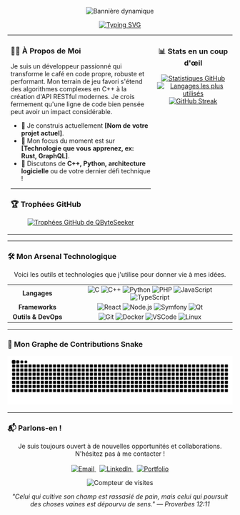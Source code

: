<!-- 
Bienvenue dans votre nouveau README, version 2.1 !
Pour le personnaliser :
1. Remplacez PARTOUT `QByteSeeker` par votre nom d'utilisateur GitHub. (Le workflow le fera automatiquement).
2. Personnalisez le texte, les couleurs et les animations dans l'URL de la bannière.
3. Adaptez la section "Mon Arsenal Technologique" à VOS compétences réelles.
4. Mettez à jour les liens dans la section "Parlons-en !".
-->

<!-- Bannière dynamique et personnalisable -->
<p align="center">
  <img src="https://capsule-render.vercel.app/api?type=wave&color=00BFFF&height=280§ion=header&text=Jordan%20VUIDE&fontSize=70&animation=fadeIn&fontAlignY=38&desc=Architecte%20Logiciel%20%26%20Explorateur%20Technologique&descAlignY=51&descAlign=62" alt="Bannière dynamique">
</p>

<!-- Titre animé -->
<div align="center">
  <a href="https://git.io/typing-svg"><img src="https://readme-typing-svg.herokuapp.com?font=Fira+Code&size=32&duration=4000&pause=1000&color=00BFFF¢er=true&vCenter=true&width=600&lines=Bonjour%2C+je+suis+Jordan+VUIDE;Développeur+Full-Stack;Créateur+d'expériences+numériques;Toujours+en+quête+de+défis" alt="Typing SVG"></a>
</div>

<!-- Layout en 2 colonnes : Intro + Stats -->
<table>
  <tr>
    <td width="65%" valign="top">
      <h3>👨‍💻 À Propos de Moi</h3>
      <p>Je suis un développeur passionné qui transforme le café en code propre, robuste et performant. Mon terrain de jeu favori s'étend des algorithmes complexes en C++ à la création d'API RESTful modernes. Je crois fermement qu'une ligne de code bien pensée peut avoir un impact considérable.</p>
      <ul>
        <li>🔭 Je construis actuellement <strong>[Nom de votre projet actuel]</strong>.</li>
        <li>🌱 Mon focus du moment est sur <strong>[Technologie que vous apprenez, ex: Rust, GraphQL]</strong>.</li>
        <li>💬 Discutons de <strong>C++, Python, architecture logicielle</strong> ou de votre dernier défi technique !</li>
      </ul>
      <hr>
      <h3>🏆 Trophées GitHub</h3>
      <p align="center">
        <a href="https://github.com/ryo-ma/github-profile-trophy">
          <img src="https://github-profile-trophy.vercel.app/?username=QByteSeeker&theme=dracula&no-frame=true&column=4&margin-w=15&margin-h=15" alt="Trophées GitHub de QByteSeeker"/>
        </a>
      </p>
    </td>
    <td width="35%" valign="top">
      <h3 align="center">📊 Stats en un coup d'œil</h3>
      <p align="center">
        <a href="https://github.com/QByteSeeker">
          <img src="https://github-readme-stats.vercel.app/api?username=QByteSeeker&show_icons=true&count_private=true&theme=dracula&hide_border=true&hide=prs" alt="Statistiques GitHub"/>
        </a>
        <br>
        <a href="https://github.com/QByteSeeker">
          <img src="https://github-readme-stats.vercel.app/api/top-langs/?username=QByteSeeker&layout=compact&theme=dracula&hide_border=true&langs_count=8" alt="Langages les plus utilisés"/>
        </a>
        <br>
        <a href="https://github.com/QByteSeeker">
          <img src="https://github-readme-streak-stats.herokuapp.com/?user=QByteSeeker&theme=dracula&hide_border=true" alt="GitHub Streak"/>
        </a>
      </p>
    </td>
  </tr>
</table>

---

### 🛠️ Mon Arsenal Technologique
<p align="center">Voici les outils et technologies que j'utilise pour donner vie à mes idées.</p>
<table align="center" style="width: 100%;">
  <tr>
    <td align="center" width="120">
      <strong>Langages</strong>
    </td>
    <td align="center">
      <img src="https://img.shields.io/badge/C-00599C?style=for-the-badge&logo=c&logoColor=white" alt="C"/>
      <img src="https://img.shields.io/badge/C%2B%2B-00599C?style=for-the-badge&logo=c%2B%2B&logoColor=white" alt="C++"/>
      <img src="https://img.shields.io/badge/Python-3776AB?style=for-the-badge&logo=python&logoColor=white" alt="Python"/>
      <img src="https://img.shields.io/badge/PHP-777BB4?style=for-the-badge&logo=php&logoColor=white" alt="PHP"/>
      <img src="https://img.shields.io/badge/JavaScript-F7DF1E?style=for-the-badge&logo=javascript&logoColor=black" alt="JavaScript"/>
      <img src="https://img.shields.io/badge/TypeScript-3178C6?style=for-the-badge&logo=typescript&logoColor=white" alt="TypeScript"/>
    </td>
  </tr>
  <tr>
    <td align="center">
      <strong>Frameworks</strong>
    </td>
    <td align="center">
      <!-- Ajoutez/retirez des frameworks selon vos compétences -->
      <img src="https://img.shields.io/badge/React-20232A?style=for-the-badge&logo=react&logoColor=61DAFB" alt="React"/>
      <img src="https://img.shields.io/badge/Node.js-339933?style=for-the-badge&logo=nodedotjs&logoColor=white" alt="Node.js"/>
      <img src="https://img.shields.io/badge/Symfony-000000?style=for-the-badge&logo=symfony&logoColor=white" alt="Symfony"/>
      <img src="https://img.shields.io/badge/Qt-41CD52?style=for-the-badge&logo=qt&logoColor=white" alt="Qt"/>
    </td>
  </tr>
  <tr>
    <td align="center">
      <strong>Outils & DevOps</strong>
    </td>
    <td align="center">
      <img src="https://img.shields.io/badge/Git-F05032?style=for-the-badge&logo=git&logoColor=white" alt="Git"/>
      <img src="https://img.shields.io/badge/Docker-2496ED?style=for-the-badge&logo=docker&logoColor=white" alt="Docker"/>
      <img src="https://img.shields.io/badge/VS_Code-007ACC?style=for-the-badge&logo=visualstudiocode&logoColor=white" alt="VSCode"/>
      <img src="https://img.shields.io/badge/Linux-FCC624?style=for-the-badge&logo=linux&logoColor=black" alt="Linux"/>
    </td>
  </tr>
</table>

---

### 🐍 Mon Graphe de Contributions Snake

<p align="center">
  <picture>
    <source media="(prefers-color-scheme: dark)" srcset="https://raw.githubusercontent.com/QByteSeeker/QByteSeeker/output/github-contribution-grid-snake-dark.svg">
    <source media="(prefers-color-scheme: light)" srcset="https://raw.githubusercontent.com/QByteSeeker/QByteSeeker/output/github-contribution-grid-snake.svg">
    <img alt="snake" src="https://raw.githubusercontent.com/QByteSeeker/QByteSeeker/output/github-contribution-grid-snake.svg">
  </picture>
</p>

---

### 📬 Parlons-en !
<p align="center">
  Je suis toujours ouvert à de nouvelles opportunités et collaborations. N'hésitez pas à me contacter !
  <br><br>
  <a href="mailto:ouendeufranck@gmail.com" target="_blank">
    <img src="https://img.shields.io/badge/Gmail-D14836?style=for-the-badge&logo=gmail&logoColor=white" alt="Email">
  </a>
   
  <a href="https://www.linkedin.com/in/VOTRE_PROFIL_LINKEDIN" target="_blank">
    <img src="https://img.shields.io/badge/LinkedIn-0077B5?style=for-the-badge&logo=linkedin&logoColor=white" alt="LinkedIn">
  </a>
   
  <a href="https://VOTRE_PORTFOLIO.com" target="_blank">
    <img src="https://img.shields.io/badge/Portfolio-1DA1F2?style=for-the-badge&logo=react&logoColor=white" alt="Portfolio">
  </a>
</p>

<!-- Pied de page avec compteur -->
<p align="center">
  <img src="https://komarev.com/ghpvc/?username=QByteSeeker&label=Visiteurs+du+Profil&color=0e75b6&style=flat" alt="Compteur de visites"/>
</p>
<p align="center">
  <cite>"Celui qui cultive son champ est rassasié de pain, mais celui qui poursuit des choses vaines est dépourvu de sens." — Proverbes 12:11</cite>
</p>